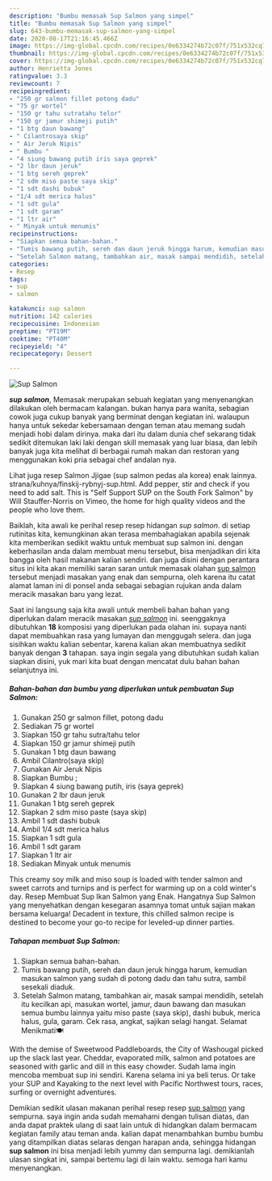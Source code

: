 ```yaml
---
description: "Bumbu memasak Sup Salmon yang simpel"
title: "Bumbu memasak Sup Salmon yang simpel"
slug: 643-bumbu-memasak-sup-salmon-yang-simpel
date: 2020-08-17T21:16:45.466Z
image: https://img-global.cpcdn.com/recipes/0e6334274b72c07f/751x532cq70/sup-salmon-foto-resep-utama.jpg
thumbnail: https://img-global.cpcdn.com/recipes/0e6334274b72c07f/751x532cq70/sup-salmon-foto-resep-utama.jpg
cover: https://img-global.cpcdn.com/recipes/0e6334274b72c07f/751x532cq70/sup-salmon-foto-resep-utama.jpg
author: Henrietta Jones
ratingvalue: 3.3
reviewcount: 7
recipeingredient:
- "250 gr salmon fillet potong dadu"
- "75 gr wortel"
- "150 gr tahu sutratahu telor"
- "150 gr jamur shimeji putih"
- "1 btg daun bawang"
- " Cilantrosaya skip"
- " Air Jeruk Nipis"
- " Bumbu "
- "4 siung bawang putih iris saya geprek"
- "2 lbr daun jeruk"
- "1 btg sereh geprek"
- "2 sdm miso paste saya skip"
- "1 sdt dashi bubuk"
- "1/4 sdt merica halus"
- "1 sdt gula"
- "1 sdt garam"
- "1 ltr air"
- " Minyak untuk menumis"
recipeinstructions:
- "Siapkan semua bahan-bahan."
- "Tumis bawang putih, sereh dan daun jeruk hingga harum, kemudian masukan salmon yang sudah di potong dadu dan tahu sutra, sambil sesekali diaduk."
- "Setelah Salmon matang, tambahkan air, masak sampai mendidih, setelah itu kecilkan api, masukan wortel, jamur, daun bawang dan masukan semua bumbu lainnya yaitu miso paste (saya skip), dashi bubuk, merica halus, gula, garam. Cek rasa, angkat, sajikan selagi hangat. Selamat Menikmati🍽️"
categories:
- Resep
tags:
- sup
- salmon

katakunci: sup salmon 
nutrition: 142 calories
recipecuisine: Indonesian
preptime: "PT19M"
cooktime: "PT40M"
recipeyield: "4"
recipecategory: Dessert

---
```



![Sup Salmon](https://img-global.cpcdn.com/recipes/0e6334274b72c07f/751x532cq70/sup-salmon-foto-resep-utama.jpg)

<b><i>sup salmon</i></b>, Memasak merupakan sebuah kegiatan yang menyenangkan dilakukan oleh bermacam kalangan. bukan hanya para wanita, sebagian cowok juga cukup banyak yang berminat dengan kegiatan ini. walaupun hanya untuk sekedar kebersamaan dengan teman atau memang sudah menjadi hobi dalam dirinya. maka dari itu dalam dunia chef sekarang tidak sedikit ditemukan laki laki dengan skill memasak yang luar biasa, dan lebih banyak juga kita melihat di berbagai rumah makan dan restoran yang menggunakan koki pria sebagai chef andalan nya.

Lihat juga resep Salmon Jjigae (sup salmon pedas ala korea) enak lainnya. strana/kuhnya/finskij-rybnyj-sup.html. Add pepper, stir and check if you need to add salt. This is &#34;Self Support SUP on the South Fork Salmon&#34; by Will Stauffer-Norris on Vimeo, the home for high quality videos and the people who love them.

Baiklah, kita awali ke perihal resep resep hidangan <i>sup salmon</i>. di setiap rutinitas kita, kemungkinan akan terasa membahagiakan apabila sejenak kita memberikan sedikit waktu untuk membuat sup salmon ini. dengan keberhasilan anda dalam membuat menu tersebut, bisa menjadikan diri kita bangga oleh hasil makanan kalian sendiri. dan juga disini dengan perantara situs ini kita akan memiliki saran saran untuk memasak olahan <u>sup salmon</u> tersebut menjadi masakan yang enak dan sempurna, oleh karena itu catat alamat laman ini di ponsel anda sebagai sebagian rujukan anda dalam meracik masakan baru yang lezat.


Saat ini langsung saja kita awali untuk membeli bahan bahan yang diperlukan dalam meracik masakan <u><i>sup salmon</i></u> ini. seenggaknya dibutuhkan <b>18</b> komposisi yang diperlukan pada olahan ini. supaya nanti dapat membuahkan rasa yang lumayan dan menggugah selera. dan juga sisihkan waktu kalian sebentar, karena kalian akan membuatnya sedikit banyak dengan <b>3</b> tahapan. saya ingin segala yang dibutuhkan sudah kalian siapkan disini, yuk mari kita buat dengan mencatat dulu bahan bahan selanjutnya ini.

<!--inarticleads1-->

##### Bahan-bahan dan bumbu yang diperlukan untuk pembuatan Sup Salmon:

1. Gunakan 250 gr salmon fillet, potong dadu
1. Sediakan 75 gr wortel
1. Siapkan 150 gr tahu sutra/tahu telor
1. Siapkan 150 gr jamur shimeji putih
1. Gunakan 1 btg daun bawang
1. Ambil  Cilantro(saya skip)
1. Gunakan  Air Jeruk Nipis
1. Siapkan  Bumbu ;
1. Siapkan 4 siung bawang putih, iris (saya geprek)
1. Gunakan 2 lbr daun jeruk
1. Gunakan 1 btg sereh geprek
1. Siapkan 2 sdm miso paste (saya skip)
1. Ambil 1 sdt dashi bubuk
1. Ambil 1/4 sdt merica halus
1. Siapkan 1 sdt gula
1. Ambil 1 sdt garam
1. Siapkan 1 ltr air
1. Sediakan  Minyak untuk menumis


This creamy soy milk and miso soup is loaded with tender salmon and sweet carrots and turnips and is perfect for warming up on a cold winter&#39;s day. Resep Membuat Sup Ikan Salmon yang Enak. Hangatnya Sup Salmon yang menyehatkan dengan kesegaran asamnya tomat untuk sajian makan bersama keluarga! Decadent in texture, this chilled salmon recipe is destined to become your go-to recipe for leveled-up dinner parties. 

<!--inarticleads2-->

##### Tahapan membuat Sup Salmon:

1. Siapkan semua bahan-bahan.
1. Tumis bawang putih, sereh dan daun jeruk hingga harum, kemudian masukan salmon yang sudah di potong dadu dan tahu sutra, sambil sesekali diaduk.
1. Setelah Salmon matang, tambahkan air, masak sampai mendidih, setelah itu kecilkan api, masukan wortel, jamur, daun bawang dan masukan semua bumbu lainnya yaitu miso paste (saya skip), dashi bubuk, merica halus, gula, garam. Cek rasa, angkat, sajikan selagi hangat. Selamat Menikmati🍽️


With the demise of Sweetwood Paddleboards, the City of Washougal picked up the slack last year. Cheddar, evaporated milk, salmon and potatoes are seasoned with garlic and dill in this easy chowder. Sudah lama ingin mencoba membuat sup ini sendiri. Karena selama ini ya beli terus. Or take your SUP and Kayaking to the next level with Pacific Northwest tours, races, surfing or overnight adventures. 

Demikian sedikit ulasan makanan perihal resep resep <u>sup salmon</u> yang sempurna. saya ingin anda sudah memahami dengan tulisan diatas, dan anda dapat praktek ulang di saat lain untuk di hidangkan dalam bermacam kegiatan family atau teman anda. kalian dapat menambahkan bumbu bumbu yang ditampilkan diatas selaras dengan harapan anda, sehingga hidangan <b>sup salmon</b> ini bisa menjadi lebih yummy dan sempurna lagi. demikianlah ulasan singkat ini, sampai bertemu lagi di lain waktu. semoga hari kamu menyenangkan.
